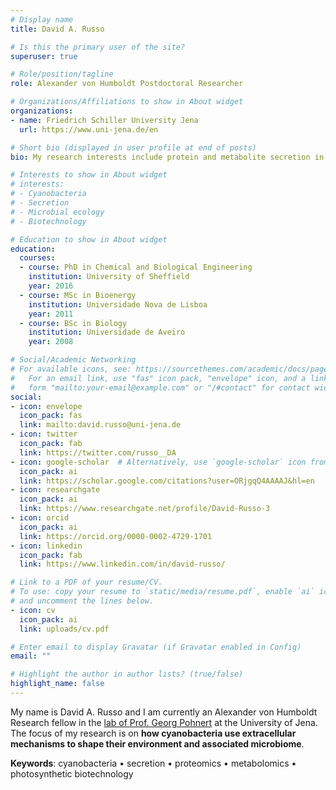 ```yaml
---
# Display name
title: David A. Russo

# Is this the primary user of the site?
superuser: true

# Role/position/tagline
role: Alexander von Humboldt Postdoctoral Researcher

# Organizations/Affiliations to show in About widget
organizations:
- name: Friedrich Schiller University Jena
  url: https://www.uni-jena.de/en

# Short bio (displayed in user profile at end of posts)
bio: My research interests include protein and metabolite secretion in cyanobacteria and photosynthetic biotechnology.

# Interests to show in About widget
# interests:
# - Cyanobacteria
# - Secretion
# - Microbial ecology
# - Biotechnology

# Education to show in About widget
education:
  courses:
  - course: PhD in Chemical and Biological Engineering
    institution: University of Sheffield
    year: 2016
  - course: MSc in Bioenergy
    institution: Universidade Nova de Lisboa
    year: 2011
  - course: BSc in Biology
    institution: Universidade de Aveiro
    year: 2008

# Social/Academic Networking
# For available icons, see: https://sourcethemes.com/academic/docs/page-builder/#icons
#   For an email link, use "fas" icon pack, "envelope" icon, and a link in the
#   form "mailto:your-email@example.com" or "/#contact" for contact widget.
social:
- icon: envelope
  icon_pack: fas
  link: mailto:david.russo@uni-jena.de
- icon: twitter
  icon_pack: fab
  link: https://twitter.com/russo__DA
- icon: google-scholar  # Alternatively, use `google-scholar` icon from `ai` icon pack
  icon_pack: ai
  link: https://scholar.google.com/citations?user=ORjgqQ4AAAAJ&hl=en
- icon: researchgate
  icon_pack: ai
  link: https://www.researchgate.net/profile/David-Russo-3
- icon: orcid
  icon_pack: ai
  link: https://orcid.org/0000-0002-4729-1701 
- icon: linkedin
  icon_pack: fab
  link: https://www.linkedin.com/in/david-russo/

# Link to a PDF of your resume/CV.
# To use: copy your resume to `static/media/resume.pdf`, enable `ai` icons in `params.toml`, 
# and uncomment the lines below.
- icon: cv
  icon_pack: ai
  link: uploads/cv.pdf

# Enter email to display Gravatar (if Gravatar enabled in Config)
email: ""

# Highlight the author in author lists? (true/false)
highlight_name: false
---
```


My name is David A. Russo and I am currently an Alexander von Humboldt Research fellow in the [lab of Prof. Georg Pohnert](https://www.chemgeo.uni-jena.de/en/pohnertgroup) at the University of Jena. The focus of my research is on **how cyanobacteria use extracellular mechanisms to shape their environment and associated microbiome**.

**Keywords**: cyanobacteria • secretion • proteomics • metabolomics • photosynthetic biotechnology
